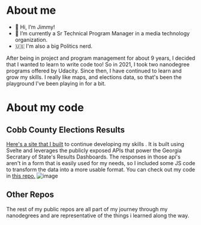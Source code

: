 # About me
- 👋 Hi, I’m Jimmy!
- 👀 I’m currently a Sr Technical Program Manager in a media technology organization. 
- 🇺🇸 I'm also a big Politics nerd. 

After being in project and program management for about 9 years, I decided that I wanted to learn to write code too! So in 2021, I took two nanodegree programs offered by Udacity.  Since then, I have continued to learn and grow my skills. I really like maps, and elections data, so that's been the playground I've been playing in for a bit.

# About my code

## Cobb County Elections Results

<a href="https://cobb-election-2018.netlify.app/">Here's a site that I built</a> to continue developing my skills . It is built using Svelte and leverages the publicly exposed APIs that power the Georgia Secratary of State's Results Dashboards.  The responses in those api's aren't in a form that is easily used for my needs, so I included some JS code to transform the data into a more usable format. You can check out my code in <a href="https://github.com/jimmydaleucf/CobbElectionProject.git">this repo.</a>
![image](https://user-images.githubusercontent.com/58115871/179288126-83829981-4a3e-4f71-ae12-2ba2562420f3.png)

## Other Repos
The rest of my public repos are all part of my journey through my nanodegrees and are representative of the things i learned along the way. 

<!---
jimmydaleucf/jimmydaleucf is a ✨ special ✨ repository because its `README.md` (this file) appears on your GitHub profile.
You can click the Preview link to take a look at your changes.
--->
